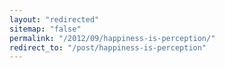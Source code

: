 ```yaml
---
layout: "redirected"
sitemap: "false"
permalink: "/2012/09/happiness-is-perception/"
redirect_to: "/post/happiness-is-perception"
---
```




